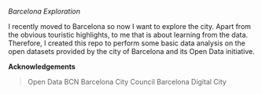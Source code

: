 *Barcelona Exploration*

I recently moved to Barcelona so now I want to explore the city. Apart from the obvious touristic highlights, to me that is about learning from the data. Therefore, I created this repo to perform some basic data analysis on the open datasets provided by the city of Barcelona and its Open Data initiative.

**Acknowledgements**

> Open Data BCN
> Barcelona City Council
> Barcelona Digital City
